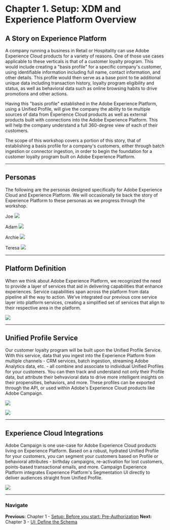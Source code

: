 # Chapter 1. Setup: XDM and Experience Platform Overview

## A Story on Experience Platform

A company running a business in Retail or Hospitality can use Adobe Experience Cloud products for a variety of reasons. One of those use cases applicable to these verticals is that of a customer loyalty program. This would include creating a "basis profile" for a specific company's customer, using identifiable information including full name, contact information, and other details. This profile would then serve as a base point to tie additional unique data including transaction history, loyalty program eligibility and status, as well as behavioral data such as online browsing habits to drive promotions and other actions.

Having this "basis profile" established in the Adobe Experience Platform, using a Unified Profile, will give the company the ability to tie multiple sources of data from Experience Cloud products as well as external products built with connections into the Adobe Experience Platform. This will help the company understand a full 360-degree view of each of their customers.

The scope of this workshop covers a portion of this story, that of establishing a basis profile for a company's customers, either through batch ingestion or connector ingestion, in order to begin the foundation for a customer loyalty program built on Adobe Experience Platform.

---

## Personas

The following are the personas designed specifically for Adobe Experience Cloud and Experience Platform. We will occasionally tie back the story of Experience Platform to these personas as we progress through the workshop.

Joe
![](../images/chapter-1/persona-joe.png)

Adam
![](../images/chapter-1/persona-adam.png)

Archie
![](../images/chapter-1/persona-archie.png)

Teresa
![](../images/chapter-1/persona-teresa.png)

---

## Platform Definition

When we think about Adobe Experience Platform, we recognized the need to provide a layer of services that aid in delivering capabilities that enhance experiences. Service capabilities span across the platform from data pipeline all the way to action. We’ve integrated our previous core service layer into platform services, creating a simplified set of services that align to their respective area in the platform.

![](../images/chapter-1/architecture-1.png)

---

## Unified Profile Service

Our customer loyalty program will be built upon the Unified Profile Service. With this service, data that you ingest into the Experience Platform from multiple channels - CRM services, batch ingestion, streaming Adobe Analytics data, etc. - all combine and associate to individual Unified Profiles for your customers. You can then track and understand not only their Profile data, but attribute their behvavioral data to drive more intelligent insights on their propensities, behaviors, and more. These profiles can be exported through the API, or used within Adobe's Experience Cloud products like Adobe Campaign.

![](../images/chapter-1/unifiedprofile-1.png)

![](../images/chapter-1/unifiedprofile-2.png)

---

## Experience Cloud Integrations

Adobe Campaign is one use-case for Adobe Experience Cloud products living on Experience Platform. Based on a robust, hydrated Unified Profile for your customers, you can segment your customers based on Profile or behavioral attributes - birthday campaigns, re-activation for lost customers, points-based transactional emails, and more. Campaign Experience Platform integrates Experience Platform's Segmentation UI directly to deliver audiences straight from Unified Profile.

![](../images/chapter-1/adobecampaign-1.png)

---

### Navigate

**Previous:** Chapter 1 - [Setup: Before you start: Pre-Authorization](chapter-1.md)
**Next:** Chapter 3 - [UI: Define the Schema](chapter-3.md)
